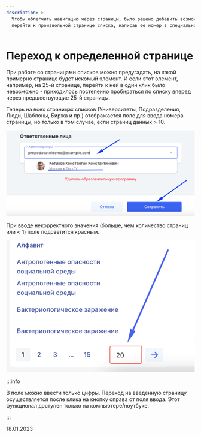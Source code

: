 ```yaml
---
description: >-
  Чтобы облегчить навигацию через страницы, было решено добавить возможность
  перейти к произвольной странице списка, написав ее номер в специальное поле.
---
```


# Переход к определенной странице

При работе со страницами списков можно предугадать, на какой примерно странице будет искомый элемент. И если этот элемент, например, на 25-й странице, перейти к ней в один клик было невозможно - приходилось постепенно пробираться по списку вперед через предшествующие 25-й страницы.

Теперь на всех страницах списков (Университеты, Подразделения, Люди, Шаблоны, Биржа и пр.) отображается поле для ввода номера страницы, но только в том случае, если страниц данных > 10.

![](<../../.gitbook/assets/image (15).png>)

При вводе некорректного значения (больше, чем количество страниц или < 1) поле подсветится красным.

![](<../../.gitbook/assets/image (10) (5).png>)

:::info

В поле можно ввести только цифры. Переход на введенную страницу осуществляется после клика на кнопку справа от поля ввода. Этот функционал доступен только на компьютере/ноутбуке.

:::

18.01.2023

